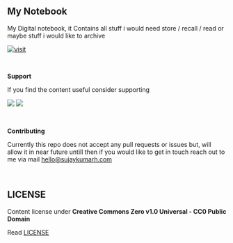 ## My Notebook

My Digital notebook, it Contains all stuff i would need store / recall / read or maybe stuff i would like to archive

[![visit](https://img.shields.io/badge/View--Notebook-@notebook.sujaykumarh.com-blue?style=for-the-badge&logo=link)](https://notebook.sujaykumarh.com/#/)


<br>

**Support**

If you find the content useful consider supporting

<!-- [![](https://img.shields.io/badge/patreon-%23F96854.svg?&style=for-the-badge&logo=patreon&logoColor=white)](https://patreon.com/sujaykumarh) -->
[![](https://img.shields.io/badge/kofi-%23579fbf.svg?&style=for-the-badge&logo=ko-fi&logoColor=white)](https://ko-fi.com/sujaykumarh)
[![](https://img.shields.io/badge/buy%20me%20a%20coffee-%23f7ba56.svg?&style=for-the-badge&logo=buy-me-a-coffee&logoColor=black)](https://buymeacoffee.com/sujaykumarh)
<!-- [![]()]() -->


<br>

**Contributing**

Currently this repo does not accept any pull requests or issues but, will allow it in near future untill then if you would like to get in touch reach out to me via mail [hello@sujaykumarh.com](mailto://hello@sujaykumarh.com)

<br>

## LICENSE

Content license under **Creative Commons Zero v1.0 Universal - CC0 Public Domain**

Read [LICENSE](LICENSE)